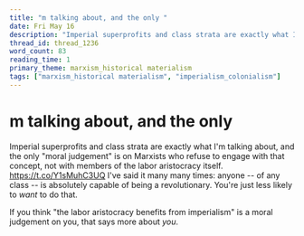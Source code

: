 ```yaml
---
title: "m talking about, and the only "
date: Fri May 16
description: "Imperial superprofits and class strata are exactly what I'm talking about, and the only 'moral judgement' is on Marxists who refuse to engage with that..."
thread_id: thread_1236
word_count: 83
reading_time: 1
primary_theme: marxism_historical materialism
tags: ["marxism_historical materialism", "imperialism_colonialism"]
---
```


# m talking about, and the only 

Imperial superprofits and class strata are exactly what I'm talking about, and the only "moral judgement" is on Marxists who refuse to engage with that concept, not with members of the labor aristocracy itself. https://t.co/Y1sMuhC3UQ I've said it many many times: anyone -- of any class -- is absolutely capable of being a revolutionary. You're just less likely to *want* to do that.

If you think "the labor aristocracy benefits from imperialism" is a moral judgement on you, that says more about *you*.